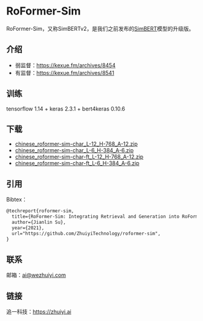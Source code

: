 # RoFormer-Sim
RoFormer-Sim，又称SimBERTv2，是我们之前发布的[SimBERT](https://github.com/ZhuiyiTechnology/simbert)模型的升级版。

## 介绍
- 弱监督：https://kexue.fm/archives/8454
- 有监督：https://kexue.fm/archives/8541

## 训练
tensorflow 1.14 + keras 2.3.1 + bert4keras 0.10.6

## 下载
- [chinese_roformer-sim-char_L-12_H-768_A-12.zip](https://open.zhuiyi.ai/releases/nlp/models/zhuiyi/chinese_roformer-sim-char_L-12_H-768_A-12.zip)
- [chinese_roformer-sim-char_L-6_H-384_A-6.zip](https://open.zhuiyi.ai/releases/nlp/models/zhuiyi/chinese_roformer-sim-char_L-6_H-384_A-6.zip)
- [chinese_roformer-sim-char-ft_L-12_H-768_A-12.zip](https://open.zhuiyi.ai/releases/nlp/models/zhuiyi/chinese_roformer-sim-char-ft_L-12_H-768_A-12.zip)
- [chinese_roformer-sim-char-ft_L-6_H-384_A-6.zip](https://open.zhuiyi.ai/releases/nlp/models/zhuiyi/chinese_roformer-sim-char-ft_L-6_H-384_A-6.zip)

## 引用

Bibtex：

```tex
@techreport{roformer-sim,
  title={RoFormer-Sim: Integrating Retrieval and Generation into RoFormer},
  author={Jianlin Su},
  year={2021},
  url="https://github.com/ZhuiyiTechnology/roformer-sim",
}
```

 ## 联系

邮箱：ai@wezhuiyi.com

## 链接

追一科技：https://zhuiyi.ai
